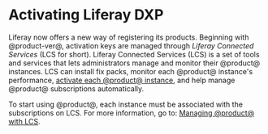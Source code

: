 # Activating Liferay DXP 

Liferay now offers a new way of registering its products. Beginning with
@product-ver@, activation keys are managed through _Liferay Connected Services_
(LCS for short). Liferay Connected Services (LCS) is a set
of tools and services that lets administrators manage and monitor their
@product@ instances. LCS can install fix packs, monitor each
@product@ instance's performance, 
[activate each @product@ instance](/discover/deployment/licensing-your-dxp-server),
and help manage @product@ subscriptions automatically.

To start using @product@, each instance must be associated with the
subscriptions on LCS. For more information, go to: 
[Managing @product@ with LCS](/discover/deployment/managing-liferay-with-liferay-connected-services).

